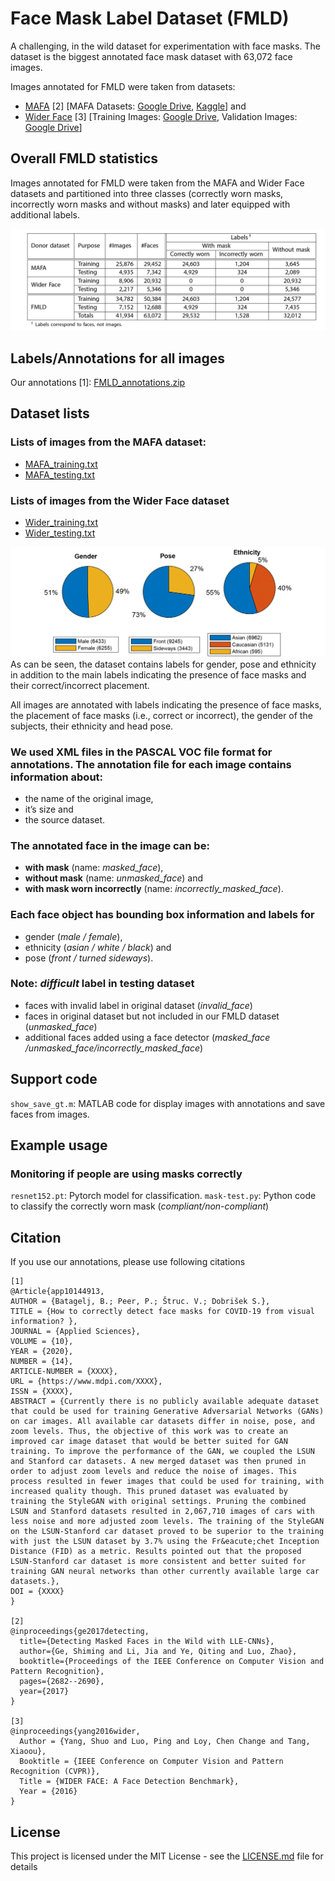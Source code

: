 # Face Mask Label Dataset (FMLD)
A challenging, in the wild dataset for experimentation with face masks. The dataset is the biggest annotated face mask dataset with 63,072 face images.

Images annotated for FMLD were taken from datasets:
- [MAFA](https://imsg.ac.cn/research/maskedface.html) [2] [MAFA Datasets: [Google Drive](https://drive.google.com/open?id=1nbtM1n0--iZ3VVbNGhocxbnBGhMau_OG), [Kaggle](https://www.kaggle.com/rahulmangalampalli/mafa-data)] and 
- [Wider Face](http://shuoyang1213.me/WIDERFACE) [3] [Training Images: [Google Drive](https://drive.google.com/file/d/0B6eKvaijfFUDQUUwd21EckhUbWs/view?usp=sharing), Validation Images: [Google Drive](https://drive.google.com/file/d/0B6eKvaijfFUDd3dIRmpvSk8tLUk/view?usp=sharing)]

## Overall FMLD statistics

Images annotated for FMLD were taken from the MAFA and Wider Face datasets and partitioned into three classes (correctly worn masks, incorrectly worn masks and without masks) and later equipped with additional labels.

![tabel](images/table.png)

## Labels/Annotations for all images
Our annotations [1]:  [FMLD_annotations.zip](FMLD_annotations.zip)

## Dataset lists
### Lists of images from the MAFA dataset:
- [MAFA_training.txt](MAFA_training.txt)
- [MAFA_testing.txt](MAFA_testing.txt)

### Lists of images from the Wider Face dataset
- [Wider_training.txt](Wider_training.txt)
- [Wider_testing.txt](Wider_testing.txt)

![labels](images/labels-01.png "Available labels and the label distribution across the faces annotated for FMLD.")
As can be seen, the dataset contains labels for gender, pose and ethnicity in addition to the main labels indicating the presence of face masks and their correct/incorrect placement.

All images are annotated with labels indicating the presence of face masks, the placement of face masks (i.e., correct or incorrect), the gender of the subjects, their ethnicity and head pose.

### We used XML files in the PASCAL VOC file format for annotations. The annotation file for each image contains information about:
- the name of the original image,
- it’s size and
- the source dataset.

### The annotated face in the image can be:
- **with mask** (name: *masked_face*),
- **without mask** (name: *unmasked_face*) and
- **with mask worn incorrectly** (name: *incorrectly_masked_face*).

### Each face object has bounding box information and labels for
- gender (*male / female*),
- ethnicity (*asian / white / black*) and
- pose (*front / turned sideways*).

### Note: *difficult* label in testing dataset
- faces with invalid label in original dataset (*invalid_face*)
- faces in original dataset but not included in our FMLD dataset (*unmasked_face*)
- additional faces added using a face detector (*masked_face /unmasked_face/incorrectly_masked_face*)

## Support code

```show_save_gt.m```: MATLAB code for display images with annotations and save faces from images.

## Example usage
### Monitoring if people are using masks correctly

```resnet152.pt```: Pytorch model for classification.
```mask-test.py```: Python code to classify the correctly worn mask (*compliant/non-compliant*)


## Citation
If you use our annotations, please use following citations
```
[1] 
@Article{app10144913,
AUTHOR = {Batagelj, B.; Peer, P.; Štruc. V.; Dobrišek S.},
TITLE = {How to correctly detect face masks for COVID-19 from visual information? },
JOURNAL = {Applied Sciences},
VOLUME = {10},
YEAR = {2020},
NUMBER = {14},
ARTICLE-NUMBER = {XXXX},
URL = {https://www.mdpi.com/XXXX},
ISSN = {XXXX},
ABSTRACT = {Currently there is no publicly available adequate dataset that could be used for training Generative Adversarial Networks (GANs) on car images. All available car datasets differ in noise, pose, and zoom levels. Thus, the objective of this work was to create an improved car image dataset that would be better suited for GAN training. To improve the performance of the GAN, we coupled the LSUN and Stanford car datasets. A new merged dataset was then pruned in order to adjust zoom levels and reduce the noise of images. This process resulted in fewer images that could be used for training, with increased quality though. This pruned dataset was evaluated by training the StyleGAN with original settings. Pruning the combined LSUN and Stanford datasets resulted in 2,067,710 images of cars with less noise and more adjusted zoom levels. The training of the StyleGAN on the LSUN-Stanford car dataset proved to be superior to the training with just the LSUN dataset by 3.7% using the Fr&eacute;chet Inception Distance (FID) as a metric. Results pointed out that the proposed LSUN-Stanford car dataset is more consistent and better suited for training GAN neural networks than other currently available large car datasets.},
DOI = {XXXX}
}

[2]
@inproceedings{ge2017detecting,
  title={Detecting Masked Faces in the Wild with LLE-CNNs},
  author={Ge, Shiming and Li, Jia and Ye, Qiting and Luo, Zhao},
  booktitle={Proceedings of the IEEE Conference on Computer Vision and Pattern Recognition},
  pages={2682--2690},
  year={2017}
}

[3]
@inproceedings{yang2016wider,
  Author = {Yang, Shuo and Luo, Ping and Loy, Chen Change and Tang, Xiaoou},
  Booktitle = {IEEE Conference on Computer Vision and Pattern Recognition (CVPR)},
  Title = {WIDER FACE: A Face Detection Benchmark},
  Year = {2016}
}

```
## License
This project is licensed under the MIT License - see the [LICENSE.md](LICENSE) file for details

